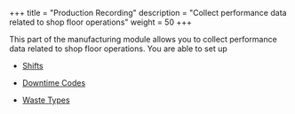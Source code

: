 +++
title = "Production Recording"
description = "Collect performance data related to shop floor operations"
weight = 50
+++

This part of the manufacturing module allows you to collect performance data related to shop floor operations. You are able to set up


*  [Shifts](mfshifts)

*  [Downtime Codes](mfdowntimecodes)

*  [Waste Types](mfwastetypes)
